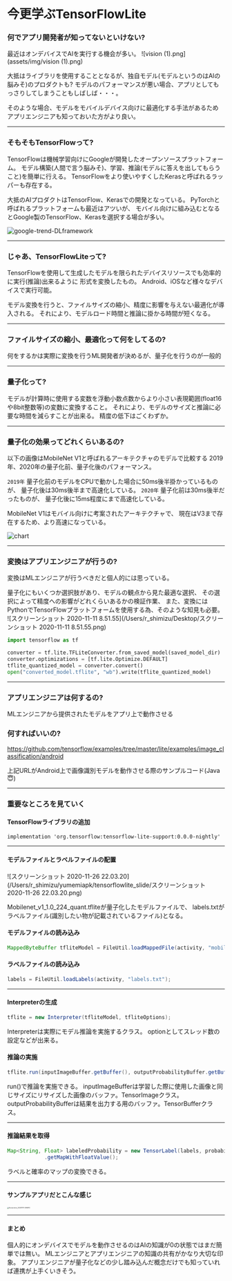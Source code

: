 # 今更学ぶTensorFlowLite



### 何でアプリ開発者が知ってないといけない?

最近はオンデバイスでAIを実行する機会が多い。
![vision (1).png](assets/img/vision (1).png)


大抵はライブラリを使用することとなるが、独自モデル(モデルというのはAIの脳みそ)のプロダクトも?
モデルのパフォーマンスが悪い場合、アプリとしてもっさりしてしまうこともしばしば・・・。

そのような場合、モデルをモバイルデバイス向けに最適化する手法があるため
アプリエンジニアも知っておいた方がより良い。

---

### そもそもTensorFlowって?

TensorFlowは機械学習向けにGoogleが開発したオープンソースプラットフォーム。
モデル構築(人間で言う脳みそ)、学習、推論(モデルに答えを出してもらうこと)を簡単に行える。
TensorFlowをより使いやすくしたKerasと呼ばれるラッパーも存在する。

大抵のAIプロダクトはTensorFlow、Kerasでの開発となっている。
PyTorchと呼ばれるプラットフォームも最近はアツいが、
モバイル向けに組み込むとなるとGoogle製のTensorFlow、Kerasを選択する場合が多い。

![google-trend-DLframework](/Users/r_shimizu/yumemiapk/tensorflowlite_slide/google-trend-DLframework.png)

---

### じゃあ、TensorFlowLiteって?

TensorFlowを使用して生成したモデルを限られたデバイスリソースでも効率的に実行(推論)出来るように
形式を変換したもの。
Android、iOSなど様々なデバイスで実行可能。

モデル変換を行うと、ファイルサイズの縮小、精度に影響を与えない最適化が導入される。
それにより、モデルロード時間と推論に掛かる時間が短くなる。

---

### ファイルサイズの縮小、最適化って何をしてるの?

何をするかは実際に変換を行うML開発者が決めるが、量子化を行うのが一般的

---

### 量子化って?

モデルが計算時に使用する変数を浮動小数点数からより小さい表現範囲(float16や8bit整数等)の変数に変換すること。
それにより、モデルのサイズと推論に必要な時間を減らすことが出来る。
精度の低下はごくわずか。

---

### 量子化の効果ってどれくらいあるの?

以下の画像はMobileNet V1と呼ばれるアーキテクチャのモデルで比較する
2019年、2020年の量子化前、量子化後のパフォーマンス。

`2019年`
量子化前のモデルをCPUで動かした場合に50ms後半掛かっているものが、
量子化後は30ms後半まで高速化している。
`2020年`
量子化前は30ms後半だったものが、
量子化後に15ms程度にまで高速化している。

MobileNet V1はモバイル向けに考案されたアーキテクチャで、
現在はV3まで存在するため、より高速になっている。

![chart](/Users/r_shimizu/yumemiapk/tensorflowlite_slide/chart.png)

---

### 変換はアプリエンジニアが行うの?

変換はMLエンジニアが行うべきだと個人的には思っている。

量子化にもいくつか選択肢があり、モデルの観点から見た最適な選択、
その選択によって精度への影響がどれくらいあるかの検証作業、
また、変換にはPythonでTensorFlowプラットフォームを使用する為、そのような知見も必要。
![スクリーンショット 2020-11-11 8.51.55](/Users/r_shimizu/Desktop/スクリーンショット 2020-11-11 8.51.55.png)


```python
import tensorflow as tf

converter = tf.lite.TFLiteConverter.from_saved_model(saved_model_dir)
converter.optimizations = [tf.lite.Optimize.DEFAULT]
tflite_quantized_model = converter.convert()
open("converted_model.tflite", "wb").write(tflite_quantized_model)
```

---

### アプリエンジニアは何するの?

MLエンジニアから提供されたモデルをアプリ上で動作させる



### 何すればいいの?

https://github.com/tensorflow/examples/tree/master/lite/examples/image_classification/android

上記URLがAndroid上で画像識別モデルを動作させる際のサンプルコード(Java😇)

---

### 重要なところを見ていく

#### TensorFlowライブラリの追加

```
implementation 'org.tensorflow:tensorflow-lite-support:0.0.0-nightly'
```

---

#### モデルファイルとラベルファイルの配置
![スクリーンショット 2020-11-26 22.03.20](/Users/r_shimizu/yumemiapk/tensorflowlite_slide/スクリーンショット 2020-11-26 22.03.20.png)

Mobilenet_v1_1.0_224_quant.tfliteが量子化したモデルファイルで、
labels.txtがラベルファイル(識別したい物が記載されているファイル)となる。

#### モデルファイルの読み込み

```java
MappedByteBuffer tfliteModel = FileUtil.loadMappedFile(activity, "mobilenet_v1_1.0_224_quant.tflite");
```

#### ラベルファイルの読み込み

```java
labels = FileUtil.loadLabels(activity, "labels.txt");
```
---
#### Interpreterの生成

```java
tflite = new Interpreter(tfliteModel, tfliteOptions);
```

Interpreterは実際にモデル推論を実施するクラス。
optionとしてスレッド数の設定などが出来る。

#### 推論の実施

```java
tflite.run(inputImageBuffer.getBuffer(), outputProbabilityBuffer.getBuffer().rewind());
```

run()で推論を実施できる。
inputImageBufferは学習した際に使用した画像と同じサイズにリサイズした画像のバッファ。TensorImageクラス。
outputProbabilityBufferは結果を出力する用のバッファ。TensorBufferクラス。

---

#### 推論結果を取得

```java
Map<String, Float> labeledProbability = new TensorLabel(labels, probabilityProcessor.process(outputProbabilityBuffer))
            .getMapWithFloatValue();
```

ラベルと確率のマップの変換できる。

---

#### サンプルアプリだとこんな感じ

<img src="/Users/r_shimizu/yumemiapk/tensorflowlite_slide/Screenshot_20201111-095910.png" alt="Screenshot_20201111-095910" style="zoom:25%;" />

---

#### まとめ

個人的にオンデバイスでモデルを動作させるのはAIの知識が0の状態ではまだ簡単では無い。
MLエンジニアとアプリエンジニアの知識の共有がかなり大切な印象。
アプリエンジニアが量子化などの少し踏み込んだ概念だけでも知っていれば連携が上手くいきそう。

